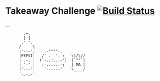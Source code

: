Takeaway Challenge [![Build Status](https://travis-ci.org/makersacademy/takeaway-challenge.svg?branch=master)](https://travis-ci.org/makersacademy/takeaway-challenge)
==================
```
__

        .=.
        } {
       .' '.
      /     \
      ;'---';    .-""""-.
      |PEPSI|   /' .  '. \   \|/\//
      | .-. |  (`-..:...-')  |`""`|
      | '-' |   ;-......-;   | MA |
      |'---'|    '------'    \____/
      '._._.'

 ```
